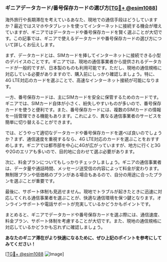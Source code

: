 ### ギニアデータカード/番号保存カードの選び方[[TG💪+ @esim1088](https://t.me/s/esim1088)]

海外旅行や長期滞在を考えているあなた、現地での通信手段はどうしていますか？最近ではスマホやタブレットを使ってインターネットに接続する機会が増えていますが、ギニアではデータカードや番号保存カードを賢く選ぶことが大切です。この記事では、ギニアで使えるデータカードや番号保存カードの選び方について詳しくお伝えします。

まず、データカードとは、SIMカードを挿してインターネットに接続できる小型のデバイスのことです。ギニアでは、現地の通信事業者から提供されるデータカードが一般的ですが、日本製のものも利用可能です。ただし、現地の通信規格に対応している必要がありますので、購入前にしっかり確認しましょう。特に、4G LTE対応のカードを選ぶことで、高速なインターネット接続が可能になります。

一方、番号保存カードは、主にSIMカードを安全に保管するためのカードです。ギニアでは、SIMカード自体が小さく、紛失しやすいものが多いので、番号保存カードを使うと便利です。また、番号保存カードには、複数のSIMカードの情報を一括管理できる機能もあります。これにより、異なる通信事業者のサービスを簡単に切り替えることができます。

では、どうやって適切なデータカードや番号保存カードを選べば良いのでしょうか？まず、通信速度を重視するなら、4G LTE対応のカードを選ぶことをおすすめします。ギニアでは都市部を中心に4Gが広がっていますが、地方に行くと3Gや2Gのエリアも多いので、目的地に合わせて選ぶ必要があります。

次に、料金プランについてもしっかりチェックしましょう。ギニアの通信事業者は、データ量や通話時間、メッセージ送受信の内容によって料金が変わります。無制限プランや低価格のプランがある場合もあるので、自分の用途に合ったプランを選ぶことが重要です。

最後に、サポート体制も見逃せません。現地でトラブルが起きたときに迅速に対応してくれる通信事業者を選ぶことが、快適な通信環境を保つ鍵となります。オンラインサポートや電話サポートが充実しているかどうかもポイントです。

まとめると、ギニアでデータカードや番号保存カードを選ぶ際には、通信速度、料金プラン、サポート体制を考慮することが大切です。また、現地の通信規格に対応しているかどうかも忘れずに確認しましょう。

**あなたのギニア滞在がより快適になるために、ぜひ上記のポイントを参考にしてみてください！**

[[TG💪+ @esim1088](https://t.me/s/esim1088) ![Image](https://i.postimg.cc/Y0z9fWf4/image.png)]